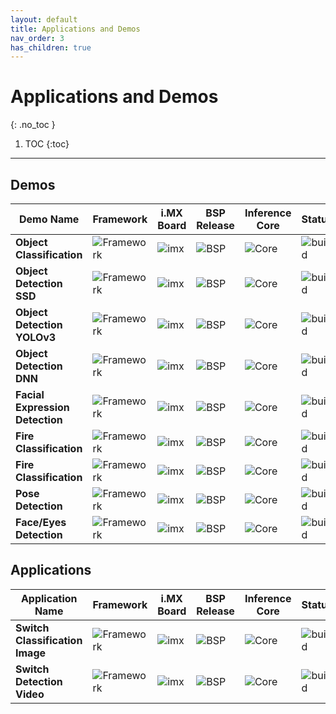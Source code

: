 ```yaml
---
layout: default
title: Applications and Demos
nav_order: 3
has_children: true
---
```


# **Applications and Demos**
{: .no_toc }

1. TOC
{:toc}
---

## **Demos**

| **Demo Name**                         | **Framework**        | **i.MX Board** | **BSP Release**              | **Inference Core** | **Status**        |
|---------------------------------------|----------------------|----------------|------------------------------|--------------------|-------------------|
| **Object Classification**             | ![Framework][tflite] | ![imx][boards] | ![BSP][release_5.4.24_2.1.0] | ![Core][gpunpu]    | ![build][passing] |
| **Object Detection SSD**              | ![Framework][tflite] | ![imx][boards] | ![BSP][release_5.4.24_2.1.0] | ![Core][gpunpu]    | ![build][passing] |
| **Object Detection YOLOv3**           | ![Framework][tflite] | ![imx][boards] | ![BSP][release_5.4.24_2.1.0] | ![Core][gpunpu]    | ![build][passing] |
| **Object Detection DNN**              | ![Framework][opencv] | ![imx][boards] | ![BSP][release_5.4.24_2.1.0] | ![Core][cpu]       | ![build][passing] |
| **Facial Expression Detection**       | ![Framework][tflite] | ![imx][boards] | ![BSP][release_5.4.24_2.1.0] | ![Core][gpunpu]    | ![build][passing] |
| **Fire Classification**               | ![Framework][tflite] | ![imx][boards] | ![BSP][release_5.4.24_2.1.0] | ![Core][gpunpu]    | ![build][passing] |
| **Fire Classification**               | ![Framework][armnn]  | ![imx][boards] | ![BSP][release_5.4.24_2.1.0] | ![Core][gpunpu]    | ![build][passing] |
| **Pose Detection**                    | ![Framework][tflite] | ![imx][boards] | ![BSP][release_5.4.24_2.1.0] | ![Core][gpunpu]    | ![build][passing] |
| **Face/Eyes Detection**               | ![Framework][opencv] | ![imx][boards] | ![BSP][release_5.4.24_2.1.0] | ![Core][gpunpu]    | ![build][passing] |

## **Applications**

| **Application Name**                  | **Framework**        | **i.MX Board** | **BSP Release**              | **Inference Core** | **Status**        |
|---------------------------------------|----------------------|----------------|------------------------------|--------------------|-------------------|
| **Switch Classification Image**       | ![Framework][tflite] | ![imx][boards] | ![BSP][release_5.4.24_2.1.0] | ![Core][cpugpunpu] | ![build][passing] |
| **Switch Detection Video**            | ![Framework][tflite] | ![imx][boards] | ![BSP][release_5.4.24_2.1.0] | ![Core][cpugpunpu] | ![build][passing] |

[boards]: https://img.shields.io/badge/-8QM%2C%208MPlus-lightgrey
[opencv]: https://img.shields.io/badge/OpenCV-4.2.0-yellow
[tflite]: https://img.shields.io/badge/TFLite-2.1.0-orange
[armnn]: https://img.shields.io/badge/ArmNN-19.08-blue
[release_5.4.24_2.1.0]: https://img.shields.io/badge/-5.4.24__2.1.0-blueviolet
[cpu]: https://img.shields.io/badge/-CPU-green
[gpunpu]: https://img.shields.io/badge/-GPU%2C%20NPU-green
[cpugpunpu]: https://img.shields.io/badge/-CPU%2C%20GPU%2C%20NPU-green
[passing]: https://img.shields.io/badge/Build-passing-success
